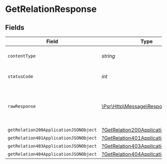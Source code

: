 # GetRelationResponse


## Fields

| Field                                                                                                        | Type                                                                                                         | Required                                                                                                     | Description                                                                                                  |
| ------------------------------------------------------------------------------------------------------------ | ------------------------------------------------------------------------------------------------------------ | ------------------------------------------------------------------------------------------------------------ | ------------------------------------------------------------------------------------------------------------ |
| `contentType`                                                                                                | *string*                                                                                                     | :heavy_check_mark:                                                                                           | HTTP response content type for this operation                                                                |
| `statusCode`                                                                                                 | *int*                                                                                                        | :heavy_check_mark:                                                                                           | HTTP response status code for this operation                                                                 |
| `rawResponse`                                                                                                | [\Psr\Http\Message\ResponseInterface](https://www.php-fig.org/psr/psr-7/#33-psrhttpmessageresponseinterface) | :heavy_minus_sign:                                                                                           | Raw HTTP response; suitable for custom response parsing                                                      |
| `getRelation200ApplicationJSONObject`                                                                        | [?GetRelation200ApplicationJSON](../../models/operations/GetRelation200ApplicationJSON.md)                   | :heavy_minus_sign:                                                                                           | OK                                                                                                           |
| `getRelation401ApplicationJSONObject`                                                                        | [?GetRelation401ApplicationJSON](../../models/operations/GetRelation401ApplicationJSON.md)                   | :heavy_minus_sign:                                                                                           | Unauthenticated                                                                                              |
| `getRelation403ApplicationJSONObject`                                                                        | [?GetRelation403ApplicationJSON](../../models/operations/GetRelation403ApplicationJSON.md)                   | :heavy_minus_sign:                                                                                           | Forbidden                                                                                                    |
| `getRelation404ApplicationJSONObject`                                                                        | [?GetRelation404ApplicationJSON](../../models/operations/GetRelation404ApplicationJSON.md)                   | :heavy_minus_sign:                                                                                           | Not Found                                                                                                    |